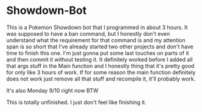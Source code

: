# Showdown-Bot

This is a Pokemon Showdown bot that I programmed in about 3 hours.  It was supposed to have a ban command, but I honestly don't even understand what the requirement for that command is and my attention span is so short that I've already started two other projects and don't have time to finish this one.  I'm just gonna put some last touches on parts of it and then commit it without testing it.  It definitely worked before I added all that args stuff in the Main function and I honestly thing that it's pretty good for only like 3 hours of work.  If for some reason the main function definitely does not work just remove all that stuff and recompile it, it'll probably work.

It's also Monday 9/10 right now BTW

This is totally unfinished.  I just don't feel like finishing it.